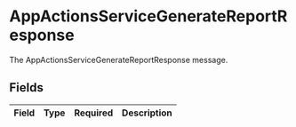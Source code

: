 # AppActionsServiceGenerateReportResponse

The AppActionsServiceGenerateReportResponse message.


## Fields

| Field       | Type        | Required    | Description |
| ----------- | ----------- | ----------- | ----------- |